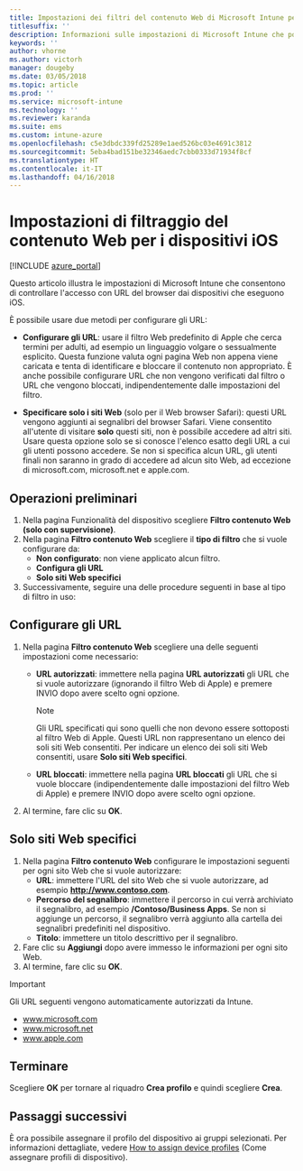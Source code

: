```yaml
---
title: Impostazioni dei filtri del contenuto Web di Microsoft Intune per i dispositivi iOS
titlesuffix: ''
description: Informazioni sulle impostazioni di Microsoft Intune che possono essere usate per consentire e bloccare l'accesso ai siti Web dai dispositivi con iOS.
keywords: ''
author: vhorne
ms.author: victorh
manager: dougeby
ms.date: 03/05/2018
ms.topic: article
ms.prod: ''
ms.service: microsoft-intune
ms.technology: ''
ms.reviewer: karanda
ms.suite: ems
ms.custom: intune-azure
ms.openlocfilehash: c5e3dbdc339fd25289e1aed526bc03e4691c3812
ms.sourcegitcommit: 5eba4bad151be32346aedc7cbb0333d71934f8cf
ms.translationtype: HT
ms.contentlocale: it-IT
ms.lasthandoff: 04/16/2018
---
```

# <a name="web-content-filter-settings-for-ios-devices"></a>Impostazioni di filtraggio del contenuto Web per i dispositivi iOS

[!INCLUDE [azure_portal](./includes/azure_portal.md)]

Questo articolo illustra le impostazioni di Microsoft Intune che consentono di controllare l'accesso con URL del browser dai dispositivi che eseguono iOS.

È possibile usare due metodi per configurare gli URL:

- **Configurare gli URL**: usare il filtro Web predefinito di Apple che cerca termini per adulti, ad esempio un linguaggio volgare o sessualmente esplicito. Questa funzione valuta ogni pagina Web non appena viene caricata e tenta di identificare e bloccare il contenuto non appropriato. È anche possibile configurare URL che non vengono verificati dal filtro o URL che vengono bloccati, indipendentemente dalle impostazioni del filtro.

- **Specificare solo i siti Web** (solo per il Web browser Safari): questi URL vengono aggiunti ai segnalibri del browser Safari. Viene consentito all'utente di visitare **solo** questi siti, non è possibile accedere ad altri siti. Usare questa opzione solo se si conosce l'elenco esatto degli URL a cui gli utenti possono accedere.
Se non si specifica alcun URL, gli utenti finali non saranno in grado di accedere ad alcun sito Web, ad eccezione di microsoft.com, microsoft.net e apple.com.

## <a name="get-started"></a>Operazioni preliminari

1. Nella pagina Funzionalità del dispositivo scegliere **Filtro contenuto Web (solo con supervisione)**.
2. Nella pagina **Filtro contenuto Web** scegliere il **tipo di filtro** che si vuole configurare da:
    - **Non configurato**: non viene applicato alcun filtro.
    - **Configura gli URL**
    - **Solo siti Web specifici**
3. Successivamente, seguire una delle procedure seguenti in base al tipo di filtro in uso:


## <a name="configure-urls"></a>Configurare gli URL

1. Nella pagina **Filtro contenuto Web** scegliere una delle seguenti impostazioni come necessario:
   - **URL autorizzati**: immettere nella pagina **URL autorizzati** gli URL che si vuole autorizzare (ignorando il filtro Web di Apple) e premere INVIO dopo avere scelto ogni opzione.
     > [!NOTE]
     > Gli URL specificati qui sono quelli che non devono essere sottoposti al filtro Web di Apple. Questi URL non rappresentano un elenco dei soli siti Web consentiti. Per indicare un elenco dei soli siti Web consentiti, usare **Solo siti Web specifici**.

   - **URL bloccati**: immettere nella pagina **URL bloccati** gli URL che si vuole bloccare (indipendentemente dalle impostazioni del filtro Web di Apple) e premere INVIO dopo avere scelto ogni opzione.
2. Al termine, fare clic su **OK**.


## <a name="specific-websites-only"></a>Solo siti Web specifici

1. Nella pagina **Filtro contenuto Web** configurare le impostazioni seguenti per ogni sito Web che si vuole autorizzare:
    - **URL**: immettere l'URL del sito Web che si vuole autorizzare, ad esempio **http://www.contoso.com**.
    - **Percorso del segnalibro**: immettere il percorso in cui verrà archiviato il segnalibro, ad esempio **/Contoso/Business Apps**. Se non si aggiunge un percorso, il segnalibro verrà aggiunto alla cartella dei segnalibri predefiniti nel dispositivo.
    - **Titolo**: immettere un titolo descrittivo per il segnalibro.
2. Fare clic su **Aggiungi** dopo avere immesso le informazioni per ogni sito Web.
3. Al termine, fare clic su **OK**.

> [!IMPORTANT]
> Gli URL seguenti vengono automaticamente autorizzati da Intune.
> - www.microsoft.com
> - www.microsoft.net
> - www.apple.com

## <a name="finish-up"></a>Terminare

Scegliere **OK** per tornare al riquadro **Crea profilo** e quindi scegliere **Crea**.

## <a name="next-steps"></a>Passaggi successivi

È ora possibile assegnare il profilo del dispositivo ai gruppi selezionati. Per informazioni dettagliate, vedere [How to assign device profiles](device-profile-assign.md) (Come assegnare profili di dispositivo).
